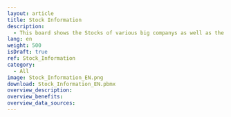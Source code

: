 ```yaml
---
layout: article
title: Stock Information
description: 
  - This board shows the Stocks of various big companys as well as the OHLC values
lang: en
weight: 500
isDraft: true
ref: Stock_Information
category:
  - All
image: Stock_Information_EN.png
download: Stock_Information_EN.pbmx
overview_description:
overview_benefits:
overview_data_sources:
---
```

